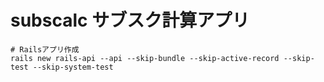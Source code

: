 # subscalc サブスク計算アプリ


```
# Railsアプリ作成
rails new rails-api --api --skip-bundle --skip-active-record --skip-test --skip-system-test
```